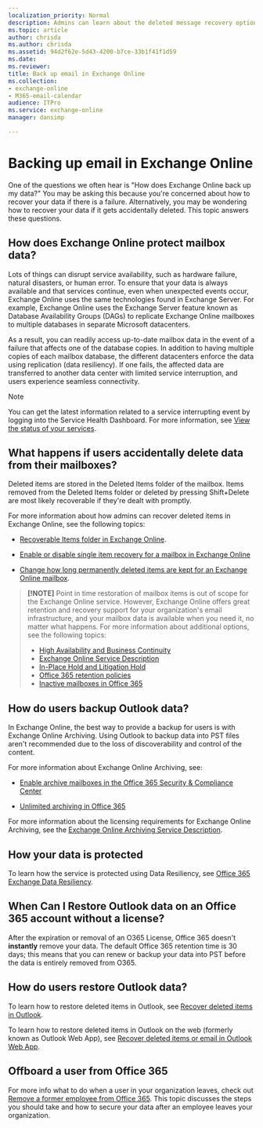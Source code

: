```yaml
---
localization_priority: Normal
description: Admins can learn about the deleted message recovery options and high-level methods that Exchange Online uses to protect mailbox data.
ms.topic: article
author: chrisda
ms.author: chrisda
ms.assetid: 94d2f62e-5d43-4200-b7ce-33b1f41f1d59
ms.date: 
ms.reviewer: 
title: Back up email in Exchange Online
ms.collection: 
- exchange-online
- M365-email-calendar
audience: ITPro
ms.service: exchange-online
manager: dansimp

---
```


# Backing up email in Exchange Online

One of the questions we often hear is "How does Exchange Online back up my data?" You may be asking this because you're concerned about how to recover your data if there is a failure. Alternatively, you may be wondering how to recover your data if it gets accidentally deleted. This topic answers these questions.

## How does Exchange Online protect mailbox data?

Lots of things can disrupt service availability, such as hardware failure, natural disasters, or human error. To ensure that your data is always available and that services continue, even when unexpected events occur, Exchange Online uses the same technologies found in Exchange Server. For example, Exchange Online uses the Exchange Server feature known as Database Availability Groups (DAGs) to replicate Exchange Online mailboxes to multiple databases in separate Microsoft datacenters. 

As a result, you can readily access up-to-date mailbox data in the event of a failure that affects one of the database copies. In addition to having multiple copies of each mailbox database, the different datacenters enforce the data using replication (data resiliency). If one fails, the affected data are transferred to another data center with limited service interruption, and users experience seamless connectivity.


> [!NOTE]
> You can get the latest information related to a service interrupting event by logging into the Service Health Dashboard. For more information, see [View the status of your services](https://go.microsoft.com/fwlink/p/?LinkId=786661).

## What happens if users accidentally delete data from their mailboxes?

Deleted items are stored in the Deleted Items folder of the mailbox. Items removed from the Deleted Items folder or deleted by pressing Shift+Delete are most likely recoverable if they're dealt with promptly.

For more information about how admins can recover deleted items in Exchange Online, see the following topics:

- [Recoverable Items folder in Exchange Online](security-and-compliance/recoverable-items-folder/recoverable-items-folder.md).

- [Enable or disable single item recovery for a mailbox in Exchange Online](recipients-in-exchange-online/manage-user-mailboxes/enable-or-disable-single-item-recovery.md)

- [Change how long permanently deleted items are kept for an Exchange Online mailbox](recipients-in-exchange-online/manage-user-mailboxes/change-deleted-item-retention.md).

>**[!NOTE]**
>Point in time restoration of mailbox items is out of scope for the Exchange Online service. However, Exchange Online offers great retention and recovery support for your organization's email infrastructure, and your mailbox data is available when you need it, no matter what happens. For more information about additional options, see the following topics:
>
> - [High Availability and Business Continuity](https://technet.microsoft.com/library/7b03465e-3b9c-4500-8956-a83377f4c2c3.aspx)
> - [Exchange Online Service Description](https://technet.microsoft.com/library/7a83da3c-3b6d-4f86-ad4d-6104707cd0ec.aspx)
> - [In-Place Hold and Litigation Hold](security-and-compliance/in-place-and-litigation-holds.md)
> - [Office 365 retention policies](https://docs.microsoft.com/office365/securitycompliance/retention-policies)
> - [Inactive mailboxes in Office 365](https://docs.microsoft.com/office365/securitycompliance/inactive-mailboxes-in-office-365)

## How do users backup Outlook data?

In Exchange Online, the best way to provide a backup for users is with Exchange Online Archiving. Using Outlook to backup data into PST files aren't recommended due to the loss of discoverability and control of the content.

For more information about Exchange Online Archiving, see:

- [Enable archive mailboxes in the Office 365 Security & Compliance Center](https://docs.microsoft.com/office365/securitycompliance/enable-archive-mailboxes)

- [Unlimited archiving in Office 365](https://docs.microsoft.com/office365/securitycompliance/unlimited-archiving)

For more information about the licensing requirements for Exchange Online Archiving, see the [Exchange Online Archiving Service Description](https://docs.microsoft.com/office365/servicedescriptions/exchange-online-archiving-service-description/exchange-online-archiving-service-description).


## How your data is protected

To learn how the service is protected using Data Resiliency, see [Office 365 Exchange Data Resiliency](https://docs.microsoft.com/Office365/securitycompliance/office-365-exchange-data-resiliency).

## When Can I Restore Outlook data on an Office 365 account without a license?

After the expiration or removal of an O365 License, Office 365 doesn't **instantly** remove your data. The default Office 365 retention time is 30 days; this means that you can renew or backup your data into PST before the data is entirely removed from O365.

## How do users restore Outlook data?

To learn how to restore deleted items in Outlook, see [Recover deleted items in Outlook](https://support.office.com/article/49e81f3c-c8f4-4426-a0b9-c0fd751d48ce).

To learn how to restore deleted items in Outlook on the web (formerly known as Outlook Web App), see [Recover deleted items or email in Outlook Web App](https://support.office.com/article/c3d8fc15-eeef-4f1c-81df-e27964b7edd4).

## Offboard a user from Office 365

For more info what to do when a user in your organization leaves, check out [Remove a former employee from Office 365](https://go.microsoft.com/fwlink/p/?LinkId=816871). This topic discusses the steps you should take and how to secure your data after an employee leaves your organization.
